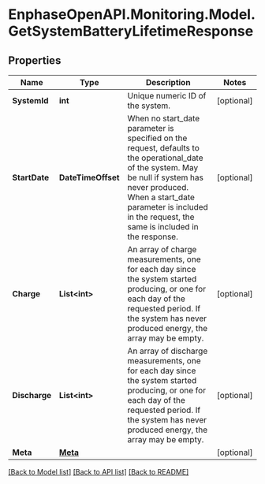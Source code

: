 # EnphaseOpenAPI.Monitoring.Model.GetSystemBatteryLifetimeResponse

## Properties

Name | Type | Description | Notes
------------ | ------------- | ------------- | -------------
**SystemId** | **int** | Unique numeric ID of the system. | [optional] 
**StartDate** | **DateTimeOffset** | When no start_date parameter is specified on the request, defaults to the operational_date of the system. May be null if system has never produced. When a start_date parameter is included in the request, the same is included in the response. | [optional] 
**Charge** | **List&lt;int&gt;** | An array of charge measurements, one for each day since the system started producing, or one for each day of the requested period. If the system has never produced energy, the array may be empty. | [optional] 
**Discharge** | **List&lt;int&gt;** | An array of discharge measurements, one for each day since the system started producing, or one for each day of the requested period. If the system has never produced energy, the array may be empty. | [optional] 
**Meta** | [**Meta**](Meta.md) |  | [optional] 

[[Back to Model list]](../README.md#documentation-for-models) [[Back to API list]](../README.md#documentation-for-api-endpoints) [[Back to README]](../README.md)

